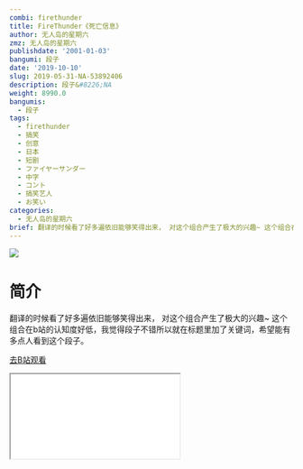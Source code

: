 ```yaml
---
combi: firethunder
title: FireThunder《死亡信息》
author: 无人岛的星期六
zmz: 无人岛的星期六
publishdate: '2001-01-03'
bangumi: 段子
date: '2019-10-10'
slug: 2019-05-31-NA-53892406
description: 段子&#8226;NA
weight: 8990.0
bangumis:
  - 段子
tags:
  - firethunder
  - 搞笑
  - 创意
  - 日本
  - 短剧
  - ファイヤーサンダー
  - 中字
  - コント
  - 搞笑艺人
  - お笑い
categories:
  - 无人岛的星期六
brief: 翻译的时候看了好多遍依旧能够笑得出来， 对这个组合产生了极大的兴趣~ 这个组合在b站的认知度好低，我觉得段子不错所以就在标题里加了关键词，希望能有多点人看到这个段子。
---
```

![](https://raw.githubusercontent.com/tcgriffith/owaraisite/master/static/tmpimg/dc8ed95e5e17c15dc41c71c1ba7376b617097cd5.jpg.480.jpg)
# 简介  
翻译的时候看了好多遍依旧能够笑得出来，
对这个组合产生了极大的兴趣~
这个组合在b站的认知度好低，我觉得段子不错所以就在标题里加了关键词，希望能有多点人看到这个段子。  

[去B站观看](https://www.bilibili.com/video/av53892406/)
<div class ="resp-container"><iframe class="testiframe" src="//player.bilibili.com/player.html?aid=53892406"", scrolling="no", allowfullscreen="true" > </iframe></div> 

